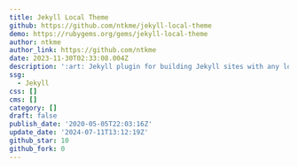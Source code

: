 ```yaml
---
title: Jekyll Local Theme
github: https://github.com/ntkme/jekyll-local-theme
demo: https://rubygems.org/gems/jekyll-local-theme
author: ntkme
author_link: https://github.com/ntkme
date: 2023-11-30T02:33:08.004Z
description: ':art: Jekyll plugin for building Jekyll sites with any local theme.'
ssg:
  - Jekyll
css: []
cms: []
category: []
draft: false
publish_date: '2020-05-05T22:03:16Z'
update_date: '2024-07-11T13:12:19Z'
github_star: 10
github_fork: 0
---
```

